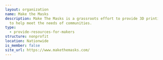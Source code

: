 ```yaml
---
layout: organization
name: Make the Masks
description: Make The Masks is a grassroots effort to provide 3D printing files
  to help meet the needs of communities.
type:
  - provide-resources-for-makers
structure: nonprofit
location: Nationwide
is_member: false
site_url: https://www.makethemasks.com/
---
```

